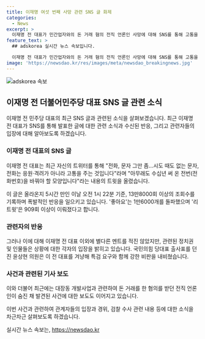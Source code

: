```yaml
---
title: 이재명 여섯 번째 사망 관련 SNS 글 화제
categories:
  - News
excerpt: >
  이재명 전 대표가 민간업자와의 돈 거래 혐의 전직 언론인 사망에 대해 SNS를 통해 고통을 호소했다. 해당 글은 뜨거운 관심을 끌고 있으며, 이에 대한 정치권의 반응도 이어지고 있다. 윤상현 의원은 이 사건을 특검수사 대상으로 제안하며, 이 전 대표의 주변에서 숨진 이들과의 관련성을 지적하는 논란이 일고 있다. 검찰은 사망자의 사건과 돈 거래 등에 대한 조사를 진행 중이다.
feature_text: >
  ## adskorea 실시간 뉴스 속보입니다.

  이재명 전 대표가 민간업자와의 돈 거래 혐의 전직 언론인 사망에 대해 SNS를 통해 고통을 호소했다. 해당 글은 뜨거운 관심을 끌고 있으며, 이에 대한 정치권의 반응도 이어지고 있다. 윤상현 의원은 이 사건을 특검수사 대상으로 제안하며, 이 전 대표의 주변에서 숨진 이들과의 관련성을 지적하는 논란이 일고 있다. 검찰은 사망자의 사건과 돈 거래 등에 대한 조사를 진행 중이다.
image: 'https://newsdao.kr/res/images/meta/newsdao_breakingnews.jpg'
---
```


<p><img src="https://newsdao.kr/res/images/meta/newsdao_breakingnews.jpg" alt="adskorea 속보" /></p>

<h2 data-ke-size="size26">이재명 전 더불어민주당 대표 SNS 글 관련 소식</h2>

<p data-ke-size="size16">이재명 전 민주당 대표의 최근 SNS 글과 관련된 소식을 살펴보겠습니다. 최근 이재명 전 대표가 SNS를 통해 발표한 글에 대한 관련 소식과 수신된 반응, 그리고 관련자들의 입장에 대해 알아보도록 하겠습니다.</p>

<h3>이재명 전 대표의 SNS 글</h3>

<p data-ke-size="size16">이재명 전 대표는 최근 자신의 트위터를 통해 "전화, 문자 그만 좀…시도 때도 없는 문자, 전화는 응원·격려가 아니라 고통을 주는 것입니다"라며 "아무래도 수십년 써 온 전번(전화번호)을 바꿔야 할 모양입니다"라는 내용의 트윗을 올렸습니다.</p>

<p data-ke-size="size16">이 글은 올라온지 5시간 만인 이날 오전 1시 22분 기준, 13만8000회 이상의 조회수를 기록하며 폭발적인 반응을 일으키고 있습니다. '좋아요'는 1만6000개를 돌파했으며 '리트윗'은 909회 이상이 이뤄졌다고 합니다.</p>

<h3>관련자의 반응</h3>

<p data-ke-size="size16">그러나 이에 대해 이재명 전 대표 이외에 별다른 멘트를 적진 않았지만, 관련된 정치권 및 인물들은 상황에 대한 각자의 입장을 밝히고 있습니다. 국민의힘 당대표 출사표를 던진 윤상현 의원은 이 전 대표를 겨냥해 특검 요구와 함께 강한 비판을 내비쳤습니다.</p>

<h3>사건과 관련된 기사 보도</h3>

<p data-ke-size="size16">이와 더불어 최근에는 대장동 개발사업과 관련하여 돈 거래를 한 혐의를 받던 전직 언론인이 숨진 채 발견된 사건에 대한 보도도 이어지고 있습니다.</p>

<p data-ke-size="size16">이번 사건과 관련하여 관계자들의 입장과 경위, 검찰 수사 관련 내용 등에 대한 소식을 차근차근 살펴보도록 하겠습니다.</p>
실시간 뉴스 속보는, <a href="https://newsdao.kr" rel="dofollow">https://newsdao.kr</a>


